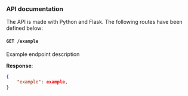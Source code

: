 ### API documentation
The API is made with Python and Flask. The following routes have been defined below:

#### `GET /example`
Example endpoint description

**Response**:
```json
{
    "example": example,
}
```
